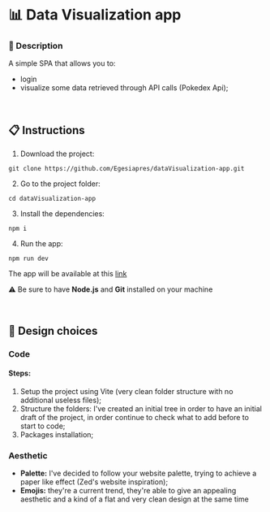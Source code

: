 # 📊 Data Visualization app

### 🎯 Description

A simple SPA that allows you to:

- login
- visualize some data retrieved through API calls (Pokedex Api);

<br>

## 📋 Instructions

1. Download the project:

```
git clone https://github.com/Egesiapres/dataVisualization-app.git
```

2. Go to the project folder:

```
cd dataVisualization-app
```

3. Install the dependencies:

```
npm i
```

4. Run the app:

```
npm run dev
```

The app will be available at this [link](http://localhost:5173/)

⚠️ Be sure to have **Node.js** and **Git** installed on your machine

<br>

## 🎨 Design choices

### Code

#### Steps:

1. Setup the project using Vite (very clean folder structure with no additional useless files);
2. Structure the folders: I've created an initial tree in order to have an initial draft of the project, in order continue to check what to add before to start to code;
3. Packages installation;

### Aesthetic

- **Palette:** I've decided to follow your website palette, trying to achieve a paper like effect (Zed's website inspiration);
- **Emojis:** they're a current trend, they're able to give an appealing aesthetic and a kind of a flat and very clean design at the same time

<!-- # React + Vite

This template provides a minimal setup to get React working in Vite with HMR and some ESLint rules.

Currently, two official plugins are available:

- [@vitejs/plugin-react](https://github.com/vitejs/vite-plugin-react/blob/main/packages/plugin-react/README.md) uses [Babel](https://babeljs.io/) for Fast Refresh
- [@vitejs/plugin-react-swc](https://github.com/vitejs/vite-plugin-react-swc) uses [SWC](https://swc.rs/) for Fast Refresh -->

